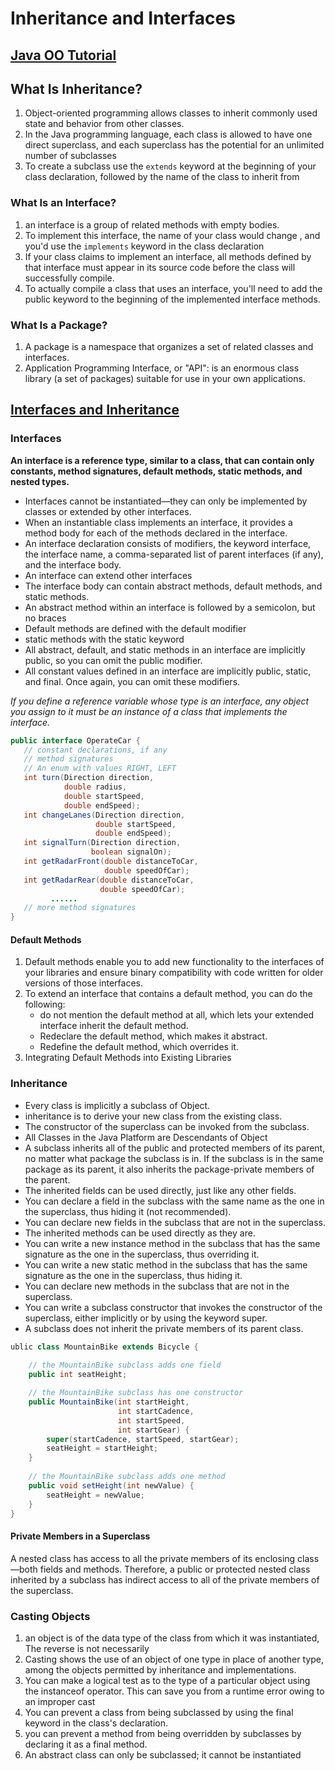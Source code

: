 # Inheritance and Interfaces

## [Java OO Tutorial](https://docs.oracle.com/javase/tutorial/java/concepts/)

## **What Is Inheritance?**

1. Object-oriented programming allows classes to inherit commonly used state and behavior from other classes.
2. In the Java programming language, each class is allowed to have one direct superclass, and each superclass has the potential for an unlimited number of subclasses
3. To create a subclass use the `extends` keyword at the beginning of your class declaration, followed by the name of the class to inherit from

### **What Is an Interface?**

1. an interface is a group of related methods with empty bodies.
2. To implement this interface, the name of your class would change , and you'd use the `implements` keyword in the class declaration
3. If your class claims to implement an interface, all methods defined by that interface must appear in its source code before the class will successfully compile.
4. To actually compile a class that uses an interface, you'll need to add the public keyword to the beginning of the implemented interface methods.

### **What Is a Package?**

1. A package is a namespace that organizes a set of related classes and interfaces.
1. Application Programming Interface, or "API": is an enormous class library (a set of packages) suitable for use in your own applications.

## [Interfaces and Inheritance](https://docs.oracle.com/javase/tutorial/java/IandI/index.html)

### Interfaces

**An interface is a reference type, similar to a class, that can contain only constants, method signatures, default methods, static methods, and nested types.**
- Interfaces cannot be instantiated—they can only be implemented by classes or extended by other interfaces.
- When an instantiable class implements an interface, it provides a method body for each of the methods declared in the interface.
- An interface declaration consists of modifiers, the keyword interface, the interface name, a comma-separated list of parent interfaces (if any), and the interface body.
- An interface can extend other interfaces
- The interface body can contain abstract methods, default methods, and static methods.
- An abstract method within an interface is followed by a semicolon, but no braces
- Default methods are defined with the default modifier
- static methods with the static keyword
- All abstract, default, and static methods in an interface are implicitly public, so you can omit the public modifier.
- All constant values defined in an interface are implicitly public, static, and final. Once again, you can omit these modifiers.

*If you define a reference variable whose type is an interface, any object you assign to it must be an instance of a class that implements the interface.*

``` java
public interface OperateCar {
   // constant declarations, if any
   // method signatures
   // An enum with values RIGHT, LEFT
   int turn(Direction direction,
            double radius,
            double startSpeed,
            double endSpeed);
   int changeLanes(Direction direction,
                   double startSpeed,
                   double endSpeed);
   int signalTurn(Direction direction,
                  boolean signalOn);
   int getRadarFront(double distanceToCar,
                     double speedOfCar);
   int getRadarRear(double distanceToCar,
                    double speedOfCar);
         ......
   // more method signatures
}
```

#### Default Methods

1. Default methods enable you to add new functionality to the interfaces of your libraries and ensure binary compatibility with code written for older versions of those interfaces.
2. To extend an interface that contains a default method, you can do the following:
   - do not mention the default method at all, which lets your extended interface inherit the default method.
   - Redeclare the default method, which makes it abstract.
   - Redefine the default method, which overrides it.
3. Integrating Default Methods into Existing Libraries

### Inheritance

- Every class is implicitly a subclass of Object.
- inheritance is to derive your new class from the existing class.
- The constructor of the superclass can be invoked from the subclass.
- All Classes in the Java Platform are Descendants of Object
- A subclass inherits all of the public and protected members of its parent, no matter what package the subclass is in. If the subclass is in the same package as its parent, it also inherits the package-private members of the parent.
- The inherited fields can be used directly, just like any other fields.
- You can declare a field in the subclass with the same name as the one in the superclass, thus hiding it (not recommended).
- You can declare new fields in the subclass that are not in the superclass.
- The inherited methods can be used directly as they are.
- You can write a new instance method in the subclass that has the same signature as the one in the superclass, thus overriding it.
- You can write a new static method in the subclass that has the same signature as the one in the superclass, thus hiding it.
- You can declare new methods in the subclass that are not in the superclass.
- You can write a subclass constructor that invokes the constructor of the superclass, either implicitly or by using the keyword super.
- A subclass does not inherit the private members of its parent class.

```java
ublic class MountainBike extends Bicycle {
        
    // the MountainBike subclass adds one field
    public int seatHeight;

    // the MountainBike subclass has one constructor
    public MountainBike(int startHeight,
                        int startCadence,
                        int startSpeed,
                        int startGear) {
        super(startCadence, startSpeed, startGear);
        seatHeight = startHeight;
    }   
        
    // the MountainBike subclass adds one method
    public void setHeight(int newValue) {
        seatHeight = newValue;
    }   
}
```
#### Private Members in a Superclass
 A nested class has access to all the private members of its enclosing class—both fields and methods. Therefore, a public or protected nested class inherited by a subclass has indirect access to all of the private members of the superclass.

### Casting Objects

1. an object is of the data type of the class from which it was instantiated, The reverse is not necessarily
2. Casting shows the use of an object of one type in place of another type, among the objects permitted by inheritance and implementations.
3. You can make a logical test as to the type of a particular object using the instanceof operator. This can save you from a runtime error owing to an improper cast
4. You can prevent a class from being subclassed by using the final keyword in the class's declaration.
5. you can prevent a method from being overridden by subclasses by declaring it as a final method.
6. An abstract class can only be subclassed; it cannot be instantiated